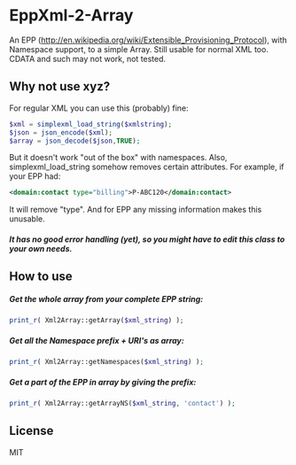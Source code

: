 EppXml-2-Array
==============

An EPP (http://en.wikipedia.org/wiki/Extensible_Provisioning_Protocol), with Namespace support, to a simple Array.
Still usable for normal XML too. CDATA and such may not work, not tested.

Why not use xyz?
----

For regular XML you can use this (probably) fine:
```php
$xml = simplexml_load_string($xmlstring);
$json = json_encode($xml);
$array = json_decode($json,TRUE);
```
But it doesn't work "out of the box" with namespaces.
Also, simplexml_load_string somehow removes certain attributes.
For example, if your EPP had:
```xml
<domain:contact type="billing">P-ABC120</domain:contact>
```
It will remove "type". And for EPP any missing information makes this unusable.



##### It has no good error handling (yet), so you might have to edit this class to your own needs.


How to use
----
##### Get the whole array from your complete EPP string:
```php
print_r( Xml2Array::getArray($xml_string) );
```
##### Get all the Namespace prefix + URI's as array:
```php
print_r( Xml2Array::getNamespaces($xml_string) );
```
##### Get a part of the EPP in array by giving the prefix:
```php
print_r( Xml2Array::getArrayNS($xml_string, 'contact') );
```


License
----
MIT

